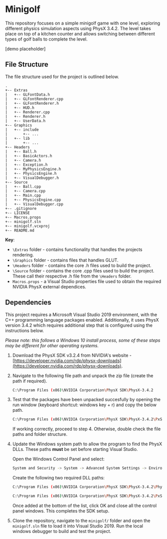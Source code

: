 # Minigolf

This repository focuses on a simple minigolf game with one level, exploring different physics simulation aspects using PhysX 3.4.2. The level takes place on top of a kitchen counter and allows switching between different types of golf balls to complete the level.

[demo placeholder]

## File Structure

The file structure used for the project is outlined below.

```pseudocode
.
+-- Extras
|   +-- GLFontData.h
|   +-- GLFontRenderer.cpp
|   +-- GLFontRenderer.h
|   +-- HUD.h
|   +-- Renderer.cpp
|   +-- Renderer.h
|   +-- UserData.h
+-- Graphics
|   +-- include
|       +-- ...
|   +-- lib
|       +-- ...
+-- Headers
|   +-- Ball.h
|   +-- BasicActors.h
|   +-- Camera.h
|   +-- Exception.h
|   +-- MyPhysicsEngine.h
|   +-- PhysicsEngine.h
|   +-- VisualDebugger.h
+-- Source
|   +-- Ball.cpp
|   +-- Camera.cpp
|   +-- Main.cpp
|   +-- PhysicsEngine.cpp
|   +-- VisualDebugger.cpp
+-- .gitignore
+-- LICENSE
+-- Macros.props
+-- minigolf.sln
+-- minigolf.vcxproj
+-- README.md
```

__Key__:

- `\Extras` folder - contains functionality that handles the projects rendering.
- `\Graphics` folder - contains files that handles GLUT.
- `\Headers` folder - contains the core .h files used to build the project.
- `\Source` folder - contains the core .cpp files used to build the project. These call their respective .h file from the `\Headers` folder.
- `Macros.props` - a Visual Studio properties file used to obtain the required NVIDIA PhysX external dependices.

## Dependencies

This project requires a Microsoft Visual Studio 2019 environment, with the C++ programming language packages enabled. Additionally, it uses PhysX version 3.4.2 which requires additional step that is configured using the instructions below.

_Please note: this follows a Windows 10 install process, some of these steps may be different for other operating systems._

1. Download the PhysX SDK v3.2.4 from NIVIDIA's website - [https://developer.nvidia.com/rdp/physx-downloads](https://developer.nvidia.com/rdp/physx-downloads).

2. Navigate to the following file path and unpack the zip file (create the path if required).

    ```bash
    C:\Program Files (x86)\NVIDIA Corporation\PhysX SDK\PhysX-3.4.2
    ```
  
3. Test that the packages have been unpacked succesfully by opening the run window (keyboard shortcut: windows key + r) and copy the below path.

    ```bash
    C:\Program Files (x86)\NVIDIA Corporation\PhysX SDK\PhysX-3.4.2\PxShared\bin\vc15win64
    ```

    If working correctly, proceed to step 4. Otherwise, double check the file paths and folder structure.

4. Update the Windows system path to allow the program to find the PhysX DLLs. These paths __must__ be set before starting Visual Studio.

    Open the Windows Control Panel and select:

    ```bash
    System and Security -> System -> Advanced System Settings -> Environment Variables-> User variables -> Path -> New 
    ```

    Create the following two required DLL paths:

    ```bash
    C:\Program Files (x86)\NVIDIA Corporation\PhysX SDK\PhysX-3.4.2\PhysX_3.4\Bin\vc15win64

    C:\Program Files (x86)\NVIDIA Corporation\PhysX SDK\PhysX-3.4.2\PxShared\bin\vc15win64
    ```

    Once added at the bottom of the list, click OK and close all the control panel windows. This completes the SDK setup.

5. Clone the repository, navigate to the `minigolf/` folder and open the `minigolf.sln` file to load it into Visual Studio 2019. Run the local windows debugger to build and test the project.

